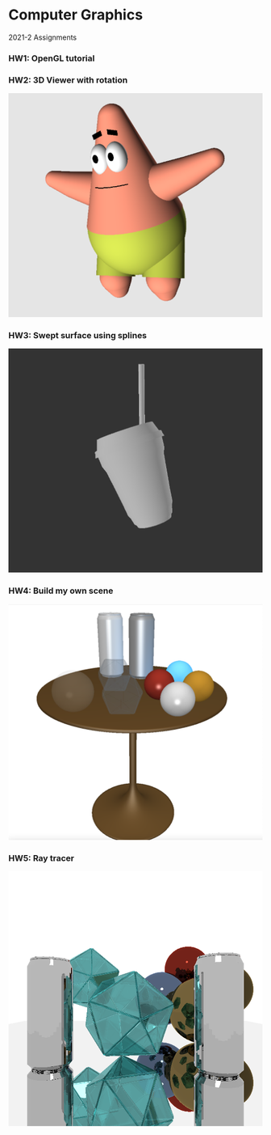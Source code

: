 # Computer Graphics

2021-2 Assignments

### HW1: OpenGL tutorial
### HW2: 3D Viewer with rotation
![HW2-Screenshot](./HW2/result_hw2.png)

### HW3: Swept surface using splines
![HW3-Screenshot](./HW3/result_hw3.png)

### HW4: Build my own scene
![HW4-Screenshot](./HW4/result_hw4.png)

### HW5: Ray tracer
![HW5-Screenshot](./HW5/result_hw5.png)


